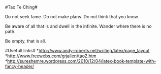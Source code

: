 #Tao Te Ching#

Do not seek fame.
Do not make plans.
Do not think that you know.

Be aware of all that is and dwell in the infinite.
Wander where there is no path.

Be empty, that is all.

#Usefull links#
*http://www.andy-roberts.net/writing/latex/page_layout
*http://www.freewebs.com/grjallen/tao2.htm
*http://sureshemre.wordpress.com/2010/12/04/latex-book-template-with-fancy-header/
